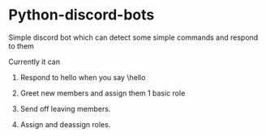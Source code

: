 # Python-discord-bots
Simple discord bot which can detect some simple commands and respond to them 

Currently it can

1. Respond to hello when you say \hello

2. Greet new members and assign them 1 basic role

3. Send off leaving members.

4. Assign and deassign roles.
